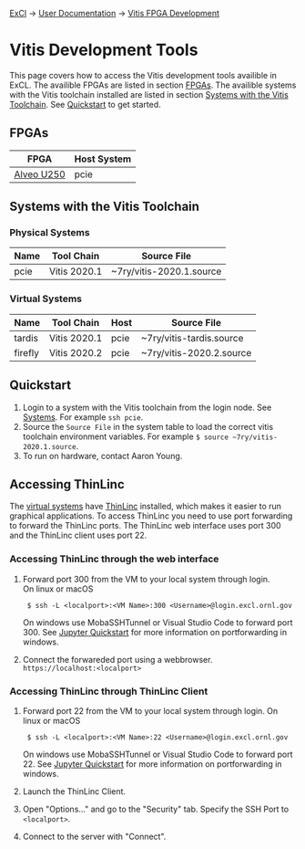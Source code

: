 [ExCl](https://docs.excl.ornl.gov) → [User Documentation](../README.md) → [Vitis FPGA Development](vitis.md)

# Vitis Development Tools

This page covers how to access the Vitis development tools availible in ExCL. The availible FPGAs are listed in section [FPGAs](#fpgas). The availible systems with the Vitis toolchain installed are listed in section [Systems with the Vitis Toolchain](#systems-with-the-vitis-toolchain). See [Quickstart](#quickstart) to get started.

## FPGAs
| FPGA                                                                          | Host System |
|-------------------------------------------------------------------------------|-------------|
| [Alveo U250](https://www.xilinx.com/products/boards-and-kits/alveo/u250.html) | pcie        |

## Systems with the Vitis Toolchain

### Physical Systems
| Name | Tool Chain   | Source File              |
|------|--------------|--------------------------|
| pcie | Vitis 2020.1 | ~7ry/vitis-2020.1.source |

### Virtual Systems
| Name    | Tool Chain   | Host | Source File              |
|---------|--------------|------|--------------------------|
| tardis  | Vitis 2020.1 | pcie | ~7ry/vitis-tardis.source |
| firefly | Vitis 2020.2 | pcie | ~7ry/vitis-2020.2.source |

## Quickstart

1. Login to a system with the Vitis toolchain from the login node. See [Systems](#systems-with-the-vitis-toolchain). For example `ssh pcie`.
2. Source the `Source File` in the system table to load the correct vitis toolchain environment variables. For example `$ source ~7ry/vitis-2020.1.source`.
3. To run on hardware, contact Aaron Young.

## Accessing ThinLinc

The [virtual systems](#virtual-systems) have [ThinLinc](https://www.cendio.com/thinlinc/what-is-thinlinc) installed, which makes it easier to run graphical applications. To access ThinLinc you need to use port forwarding to forward the ThinLinc ports. The ThinLinc web interface uses port 300 and the ThinLinc client uses port 22.

### Accessing ThinLinc through the web interface

1. Forward port 300 from the VM to your local system through login.  
   On linux or macOS

        $ ssh -L <localport>:<VM Name>:300 <Username>@login.excl.ornl.gov

   On windows use MobaSSHTunnel or Visual Studio Code to forward port 300. See [Jupyter Quickstart](jupyter-quick-start.md) for more information on portforwarding in windows.

2. Connect the forwareded port using a webbrowser.  
   `https://localhost:<localport>`

### Accessing ThinLinc through ThinLinc Client

1. Forward port 22 from the VM to your local system through login.
   On linux or macOS

        $ ssh -L <localport>:<VM Name>:22 <Username>@login.excl.ornl.gov

   On windows use MobaSSHTunnel or Visual Studio Code to forward port 22. See [Jupyter Quickstart](jupyter-quick-start.md) for more information on portforwarding in windows.

2. Launch the ThinLinc Client.
3. Open "Options..." and go to the "Security" tab. Specify the SSH Port to `<localport>`.
4. Connect to the server with "Connect".
